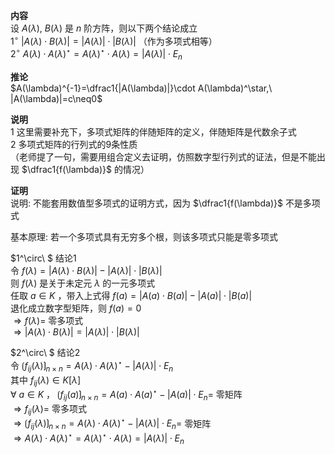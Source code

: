 **内容**  
设 $A(\lambda),\ B(\lambda)$ 是 $n$ 阶方阵，则以下两个结论成立  
 $1^\circ\ |A(\lambda)\cdot B(\lambda)|=|A(\lambda)|\cdot|B(\lambda)|$ （作为多项式相等）  
 $2^\circ\ A(\lambda)\cdot A(\lambda)^\star=A(\lambda)^\star\cdot A(\lambda)=|A(\lambda)|\cdot E_n$   
  
**推论**  
 $A(\lambda)^{-1}=\dfrac1{|A(\lambda)|}\cdot A(\lambda)^\star,\ |A(\lambda)|=c\neq0$   
  
**说明**  
1 这里需要补充下，多项式矩阵的伴随矩阵的定义，伴随矩阵是代数余子式  
2 多项式矩阵的行列式的9条性质  
（老师提了一句，需要用组合定义去证明，仿照数字型行列式的证法，但是不能出现 $\dfrac1{f(\lambda)}$ 的情况）  
  
**证明**  
说明: 不能套用数值型多项式的证明方式，因为 $\dfrac1{f(\lambda)}$ 不是多项式  
  
基本原理: 若一个多项式具有无穷多个根，则该多项式只能是零多项式  
  
 $1^\circ\ $ 结论1  
令 $f(\lambda)=|A(\lambda)\cdot B(\lambda)|-|A(\lambda)|\cdot|B(\lambda)|$   
则 $f(\lambda)$ 是关于未定元 $\lambda$ 的一元多项式  
任取 $a\in K$ ，带入上式得 $f(a)=|A(a)\cdot B(a)|-|A(a)|\cdot|B(a)|$   
退化成立数字型矩阵，则 $f(a)=0$   
 $\Rightarrow f(\lambda)=$ 零多项式  
 $\Rightarrow |A(\lambda)\cdot B(\lambda)|=|A(\lambda)|\cdot|B(\lambda)|$   
  
 $2^\circ\ $ 结论2  
令 $\lgroup f_{ij}(\lambda)\rgroup_{n\times n}=A(\lambda)\cdot A(\lambda)^\star-|A(\lambda)|\cdot E_n$   
其中 $f_{ij}(\lambda)\in K[\lambda]$   
 $\forall\ a\in K$ ， $\lgroup f_{ij}(a)\rgroup_{n\times n}=A(a)\cdot A(a)^\star-|A(a)|\cdot E_n=$ 零矩阵  
 $\Rightarrow f_{ij}(\lambda)=$ 零多项式  
 $\Rightarrow\lgroup f_{ij}(\lambda)\rgroup_{n\times n}=A(\lambda)\cdot A(\lambda)^\star-|A(\lambda)|\cdot E_n=$ 零矩阵  
 $\Rightarrow A(\lambda)\cdot A(\lambda)^\star=A(\lambda)^\star\cdot A(\lambda)=|A(\lambda)|\cdot E_n$   
